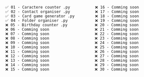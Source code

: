     ✅ 01 - Caractere counter .py           ❌ 16 - Comming soon   
    ✅ 02 - Contact organiser .py           ❌ 17 - Comming soon
    ✅ 03 - Card game generator .py         ❌ 18 - Comming soon
    ✅ 04 - Folder organiser .py            ❌ 19 - Comming soon
    ❌ 05 - Birthday counter .py            ❌ 20 - Comming soon
    ❌ 06 - Comming soon                    ❌ 21 - Comming soon
    ❌ 07 - Comming soon                    ❌ 22 - Comming soon
    ❌ 08 - Comming soon                    ❌ 23 - Comming soon
    ❌ 09 - Comming soon                    ❌ 24 - Comming soon
    ❌ 10 - Comming soon                    ❌ 25 - Comming soon
    ❌ 11 - Comming soon                    ❌ 26 - Comming soon
    ❌ 12 - Comming soon                    ❌ 27 - Comming soon
    ❌ 13 - Comming soon                    ❌ 28 - Comming soon
    ❌ 14 - Comming soon                    ❌ 29 - Comming soon
    ❌ 15 - Comming soon                    ❌ 30 - Comming soon